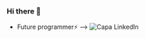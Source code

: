 ### Hi there 👋
- Future programmer⚡ 
-->
![Capa LinkedIn](https://user-images.githubusercontent.com/106173624/185235521-f073989d-a79e-4fb1-accd-0073ea6e2475.png)
